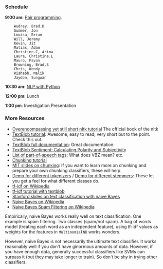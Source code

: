### Schedule

**9:00 am**: [Pair programming](pair.md).

		Audrey, Brad.D
		Summer, Jon
		Louisa, Brian
		Will, Jeremy
		Kevin, Jit
		Matias, Adam
		Christine.C, Arina
		Laura, Christine.L
		Mauro, Pavan
		Browning, Brad.S
		Chris, Wendy
		Rishabh, Malik
		Jaydon, Sungwan

**10:30 am**: [NLP with Python](NLP_nltk.ipynb)

**12:00 pm**: Lunch

**1:00 pm**: Investigation Presentation


### More Resources

 * [Overencompassing yet still short nltk tutorial](http://www.nltk.org/book/) The official book of the nltk
 * [TextBlob tutorial](http://textblob.readthedocs.org/en/latest/quickstart.html): Awesome, easy to read, very short but to the point. Check this out.
 * [TextBlob full documentation](http://textblob.readthedocs.org/en/dev/): Great documentation
 * [TextBlob Sentiment: Calculating Polarity and Subjectivity](http://planspace.org/20150607-textblob_sentiment/)
 * [List of part-of-speech tags](https://www.ling.upenn.edu/courses/Fall_2003/ling001/penn_treebank_pos.html): What does VBZ mean? etc.
 * [Chunking tutorial](http://www.eecis.udel.edu/~trnka/CISC889-11S/lectures/dongqing-chunking.pdf)
 * [MIT slides on chunking](http://web.media.mit.edu/~havasi/MAS.S60/PNLP7.pdf): If you want to learn more on chunking and prepare your own chunking classifiers, these will help.
 * [Demo for different tokenizers](http://text-processing.com/demo/tokenize/) / [Demo for different stemmers](http://text-processing.com/demo/stem/): These let you get a feel for what different classes do.
 * [tf-idf on Wikipedia](http://en.wikipedia.org/wiki/Tf%E2%80%93idf)
 * [tf-idf tutorial with textblob](http://stevenloria.com/finding-important-words-in-a-document-using-tf-idf/)
 * [Stanford slides on text classification with naive Bayes](https://web.stanford.edu/class/cs124/lec/naivebayes.pdf)
 * [Naive Bayes on Wikipedia](http://en.wikipedia.org/wiki/Naive_Bayes_classifier)
 * [Naive Bayes Spam Filtering on Wikipedia](http://en.wikipedia.org/wiki/Naive_Bayes_spam_filtering)

Empirically, naive Bayes works really well on text classification. One example is spam filtering. Two classes (spam/not spam). A bag of words model (treating each word as an independent feature), using tf-idf values as weights for the features in `MultinomialNB` works wonders.

However, naive Bayes is not necessarily the ultimate text classifier. It works reasonably well if you don't have ginormous amounts of data. However, if you have enough data, generally successful classifiers like SVMs can surpass it (but they may take longer to train). So don't be shy in trying other classifiers.
